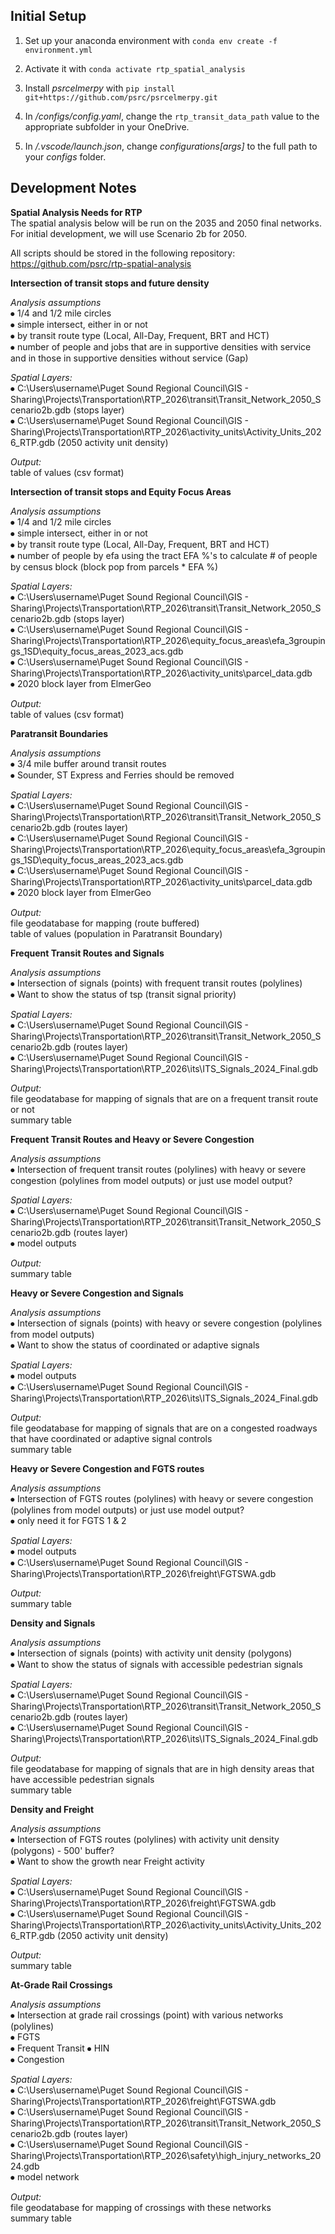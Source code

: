 ## Initial Setup
1. Set up your anaconda environment with `conda env create -f environment.yml`

1. Activate it with `conda activate rtp_spatial_analysis`

1. Install _psrcelmerpy_ with `pip install git+https://github.com/psrc/psrcelmerpy.git`

1. In _/configs/config.yaml_, change the `rtp_transit_data_path` value to the appropriate subfolder in your OneDrive.

1. In _/.vscode/launch.json_, change _configurations[args]_ to the full path to your _configs_ folder.

## Development Notes
**Spatial Analysis Needs for RTP**  
The spatial analysis below will be run on the 2035 and 2050 final networks. For initial development, we will use Scenario 2b for 2050.

All scripts should be stored in the following repository: https://github.com/psrc/rtp-spatial-analysis

**Intersection of transit stops and future density**

*Analysis assumptions*  
⦁	1/4 and 1/2 mile circles  
⦁	simple intersect, either in or not  
⦁	by transit route type (Local, All-Day, Frequent, BRT and HCT)  
⦁	number of people and jobs that are in supportive densities with service and in those in supportive densities without service (Gap)  

*Spatial Layers:*  
⦁	C:\Users\username\Puget Sound Regional Council\GIS - Sharing\Projects\Transportation\RTP_2026\transit\Transit_Network_2050_Scenario2b.gdb (stops layer)  
⦁	C:\Users\username\Puget Sound Regional Council\GIS - Sharing\Projects\Transportation\RTP_2026\activity_units\Activity_Units_2026_RTP.gdb (2050 activity unit density)  

*Output:*  
table of values (csv format)  

**Intersection of transit stops and Equity Focus Areas**  

*Analysis assumptions*  
⦁	1/4 and 1/2 mile circles  
⦁	simple intersect, either in or not  
⦁	by transit route type (Local, All-Day, Frequent, BRT and HCT)  
⦁	number of people by efa using the tract EFA %'s to calculate # of people by census block (block pop from parcels * EFA %)  

*Spatial Layers:*  
⦁	C:\Users\username\Puget Sound Regional Council\GIS - Sharing\Projects\Transportation\RTP_2026\transit\Transit_Network_2050_Scenario2b.gdb (stops layer)  
⦁	C:\Users\username\Puget Sound Regional Council\GIS - Sharing\Projects\Transportation\RTP_2026\equity_focus_areas\efa_3groupings_1SD\equity_focus_areas_2023_acs.gdb  
⦁	C:\Users\username\Puget Sound Regional Council\GIS - Sharing\Projects\Transportation\RTP_2026\activity_units\parcel_data.gdb  
⦁	2020 block layer from ElmerGeo  

*Output:*  
table of values (csv format)

**Paratransit Boundaries**

*Analysis assumptions*  
⦁	3/4 mile buffer around transit routes  
⦁	Sounder, ST Express and Ferries should be removed  

*Spatial Layers:*  
⦁	C:\Users\username\Puget Sound Regional Council\GIS - Sharing\Projects\Transportation\RTP_2026\transit\Transit_Network_2050_Scenario2b.gdb (routes layer)  
⦁	C:\Users\username\Puget Sound Regional Council\GIS - Sharing\Projects\Transportation\RTP_2026\equity_focus_areas\efa_3groupings_1SD\equity_focus_areas_2023_acs.gdb  
⦁	C:\Users\username\Puget Sound Regional Council\GIS - Sharing\Projects\Transportation\RTP_2026\activity_units\parcel_data.gdb  
⦁	2020 block layer from ElmerGeo  

*Output:*  
file geodatabase for mapping (route buffered)  
table of values (population in Paratransit Boundary)  

**Frequent Transit Routes and Signals**  

*Analysis assumptions*  
⦁	Intersection of signals (points) with frequent transit routes (polylines)  
⦁	Want to show the status of tsp (transit signal priority)  

*Spatial Layers:*  
⦁	C:\Users\username\Puget Sound Regional Council\GIS - Sharing\Projects\Transportation\RTP_2026\transit\Transit_Network_2050_Scenario2b.gdb (routes layer)  
⦁	C:\Users\username\Puget Sound Regional Council\GIS - Sharing\Projects\Transportation\RTP_2026\its\ITS_Signals_2024_Final.gdb  

*Output:*  
file geodatabase for mapping of signals that are on a frequent transit route or not  
summary table  

**Frequent Transit Routes and Heavy or Severe Congestion** 

*Analysis assumptions*  
⦁	Intersection of frequent transit routes (polylines) with heavy or severe congestion (polylines from model outputs) or just use model output?  

*Spatial Layers:*  
⦁	C:\Users\username\Puget Sound Regional Council\GIS - Sharing\Projects\Transportation\RTP_2026\transit\Transit_Network_2050_Scenario2b.gdb (routes layer)  
⦁	model outputs  

*Output:*  
summary table  

**Heavy or Severe Congestion and Signals**  

*Analysis assumptions*  
⦁	Intersection of signals (points) with heavy or severe congestion (polylines from model outputs)  
⦁	Want to show the status of coordinated or adaptive signals  

*Spatial Layers:*  
⦁	model outputs  
⦁	C:\Users\username\Puget Sound Regional Council\GIS - Sharing\Projects\Transportation\RTP_2026\its\ITS_Signals_2024_Final.gdb  

*Output:*  
file geodatabase for mapping of signals that are on a congested roadways that have coordinated or adaptive signal controls  
summary table  

**Heavy or Severe Congestion and FGTS routes**  

*Analysis assumptions*  
⦁	Intersection of FGTS routes (polylines) with heavy or severe congestion (polylines from model outputs) or just use model output?  
⦁	only need it for FGTS 1 & 2  

*Spatial Layers:*  
⦁	model outputs  
⦁	C:\Users\username\Puget Sound Regional Council\GIS - Sharing\Projects\Transportation\RTP_2026\freight\FGTSWA.gdb  

*Output:*  
summary table  

**Density and Signals**  

*Analysis assumptions*  
⦁	Intersection of signals (points) with activity unit density (polygons)  
⦁	Want to show the status of signals with accessible pedestrian signals  

*Spatial Layers:*  
⦁	C:\Users\username\Puget Sound Regional Council\GIS - Sharing\Projects\Transportation\RTP_2026\transit\Transit_Network_2050_Scenario2b.gdb (routes layer)  
⦁	C:\Users\username\Puget Sound Regional Council\GIS - Sharing\Projects\Transportation\RTP_2026\its\ITS_Signals_2024_Final.gdb  

*Output:*  
file geodatabase for mapping of signals that are in high density areas that have accessible pedestrian signals  
summary table  

**Density and Freight**  

*Analysis assumptions*  
⦁	Intersection of FGTS routes (polylines) with activity unit density (polygons) - 500' buffer?  
⦁	Want to show the growth near Freight activity  

*Spatial Layers:*  
⦁	C:\Users\username\Puget Sound Regional Council\GIS - Sharing\Projects\Transportation\RTP_2026\freight\FGTSWA.gdb  
⦁	C:\Users\username\Puget Sound Regional Council\GIS - Sharing\Projects\Transportation\RTP_2026\activity_units\Activity_Units_2026_RTP.gdb (2050 activity unit density)  

*Output:*  
summary table  

**At-Grade Rail Crossings**  

*Analysis assumptions*  
⦁	Intersection at grade rail crossings (point) with various networks (polylines)  
⦁	FGTS  
⦁	Frequent Transit 
⦁	HIN  
⦁	Congestion  

*Spatial Layers:*  
⦁	C:\Users\username\Puget Sound Regional Council\GIS - Sharing\Projects\Transportation\RTP_2026\freight\FGTSWA.gdb  
⦁	C:\Users\username\Puget Sound Regional Council\GIS - Sharing\Projects\Transportation\RTP_2026\transit\Transit_Network_2050_Scenario2b.gdb (routes layer)  
⦁	C:\Users\username\Puget Sound Regional Council\GIS - Sharing\Projects\Transportation\RTP_2026\safety\high_injury_networks_2024.gdb  
⦁	model network  

*Output:*  
file geodatabase for mapping of crossings with these networks  
summary table  
